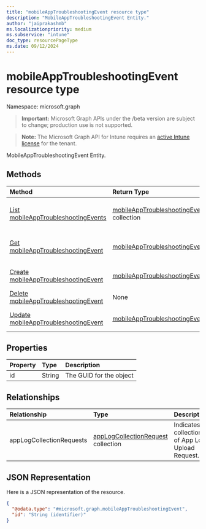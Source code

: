```yaml
---
title: "mobileAppTroubleshootingEvent resource type"
description: "MobileAppTroubleshootingEvent Entity."
author: "jaiprakashmb"
ms.localizationpriority: medium
ms.subservice: "intune"
doc_type: resourcePageType
ms.date: 09/12/2024
---
```


# mobileAppTroubleshootingEvent resource type

Namespace: microsoft.graph

> **Important:** Microsoft Graph APIs under the /beta version are subject to change; production use is not supported.

> **Note:** The Microsoft Graph API for Intune requires an [active Intune license](https://go.microsoft.com/fwlink/?linkid=839381) for the tenant.

MobileAppTroubleshootingEvent Entity.

## Methods
|Method|Return Type|Description|
|:---|:---|:---|
|[List mobileAppTroubleshootingEvents](../api/intune-devices-mobileapptroubleshootingevent-list.md)|[mobileAppTroubleshootingEvent](../resources/intune-devices-mobileapptroubleshootingevent.md) collection|List properties and relationships of the [mobileAppTroubleshootingEvent](../resources/intune-devices-mobileapptroubleshootingevent.md) objects.|
|[Get mobileAppTroubleshootingEvent](../api/intune-devices-mobileapptroubleshootingevent-get.md)|[mobileAppTroubleshootingEvent](../resources/intune-devices-mobileapptroubleshootingevent.md)|Read properties and relationships of the [mobileAppTroubleshootingEvent](../resources/intune-devices-mobileapptroubleshootingevent.md) object.|
|[Create mobileAppTroubleshootingEvent](../api/intune-devices-mobileapptroubleshootingevent-create.md)|[mobileAppTroubleshootingEvent](../resources/intune-devices-mobileapptroubleshootingevent.md)|Create a new [mobileAppTroubleshootingEvent](../resources/intune-devices-mobileapptroubleshootingevent.md) object.|
|[Delete mobileAppTroubleshootingEvent](../api/intune-devices-mobileapptroubleshootingevent-delete.md)|None|Deletes a [mobileAppTroubleshootingEvent](../resources/intune-devices-mobileapptroubleshootingevent.md).|
|[Update mobileAppTroubleshootingEvent](../api/intune-devices-mobileapptroubleshootingevent-update.md)|[mobileAppTroubleshootingEvent](../resources/intune-devices-mobileapptroubleshootingevent.md)|Update the properties of a [mobileAppTroubleshootingEvent](../resources/intune-devices-mobileapptroubleshootingevent.md) object.|

## Properties
|Property|Type|Description|
|:---|:---|:---|
|id|String|The GUID for the object|

## Relationships
|Relationship|Type|Description|
|:---|:---|:---|
|appLogCollectionRequests|[appLogCollectionRequest](../resources/intune-devices-applogcollectionrequest.md) collection|Indicates collection of App Log Upload Request.|

## JSON Representation
Here is a JSON representation of the resource.
<!-- {
  "blockType": "resource",
  "keyProperty": "id",
  "@odata.type": "microsoft.graph.mobileAppTroubleshootingEvent"
}
-->
``` json
{
  "@odata.type": "#microsoft.graph.mobileAppTroubleshootingEvent",
  "id": "String (identifier)"
}
```

